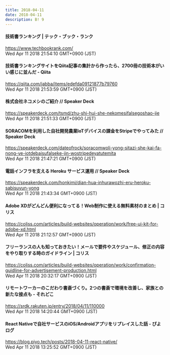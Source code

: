 ```yaml
---
title: 2018-04-11
date: 2018-04-11
description: B! 9
---
```


#### 技術書ランキング | テック・ブック・ランク
https://www.techbookrank.com/<br>
Wed Apr 11 2018 21:54:10 GMT+0900 (JST)<br>


#### 技術書ランキングサイトをQiita記事の集計から作ったら、2700冊の技術本がいい感じに並んだ - Qiita
https://qiita.com/jabba/items/edefda09121877b79760<br>
Wed Apr 11 2018 21:53:59 GMT+0900 (JST)<br>


#### 株式会社ネコメシのご紹介 // Speaker Deck
https://speakerdeck.com/tsmd/zhu-shi-hui-she-nekomesifalsegoshao-jie<br>
Wed Apr 11 2018 21:51:33 GMT+0900 (JST)<br>


#### SORACOMを利用した自社開発農業IoTデバイスの課金をStripeでやってみた // Speaker Deck
https://speakerdeck.com/dateofrock/soracomwoli-yong-sitazi-she-kai-fa-nong-ye-iotdebaisufalseke-jin-wostripedeyatutemita<br>
Wed Apr 11 2018 21:47:21 GMT+0900 (JST)<br>


#### 電話インフラを支える Heroku サービス運用 // Speaker Deck
https://speakerdeck.com/honkimi/dian-hua-inhurawozhi-eru-heroku-sabisuyun-yong<br>
Wed Apr 11 2018 21:43:34 GMT+0900 (JST)<br>


####   Adobe XDがどんどん便利になってる！Web制作に使える無料素材のまとめ | コリス
https://coliss.com/articles/build-websites/operation/work/free-ui-kit-for-adobe-xd.html<br>
Wed Apr 11 2018 21:12:57 GMT+0900 (JST)<br>


####   フリーランスの人も知っておきたい！メールで要件やスケジュール、修正の内容をやり取りする時のガイドライン | コリス
https://coliss.com/articles/build-websites/operation/work/confirmation-guidline-for-advertisement-production.html<br>
Wed Apr 11 2018 20:32:17 GMT+0900 (JST)<br>


#### リモートワーカーのこだわり書斎づくり。2つの書斎で環境を改善し、家族との新たな接点も - それどこ
https://srdk.rakuten.jp/entry/2018/04/11/110000<br>
Wed Apr 11 2018 14:20:44 GMT+0900 (JST)<br>


#### React Nativeで自社サービスのiOS/Androidアプリをリプレイスした話 - ぴよログ
https://blog.piyo.tech/posts/2018-04-11-react-native/<br>
Wed Apr 11 2018 13:25:52 GMT+0900 (JST)<br>


